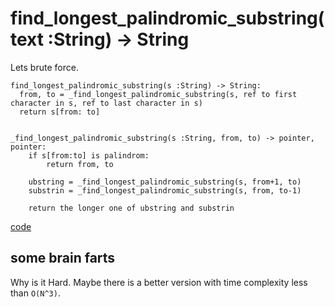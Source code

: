# find_longest_palindromic_substring(text :String) -> String

Lets brute force.

```pseudo
find_longest_palindromic_substring(s :String) -> String:
  from, to = _find_longest_palindromic_substring(s, ref to first character in s, ref to last character in s)
  return s[from: to]


_find_longest_palindromic_substring(s :String, from, to) -> pointer, pointer:
    if s[from:to] is palindrom:
        return from, to
    
    ubstring = _find_longest_palindromic_substring(s, from+1, to)
    substrin = _find_longest_palindromic_substring(s, from, to-1)

    return the longer one of ubstring and substrin

```

[code](solution.py)

## some brain farts

Why is it Hard. Maybe there is a better version with time complexity less than `O(N^3)`.

